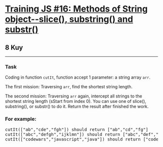 <h1><a href="https://www.codewars.com/kata/57274562c8dcebe77e001012">Training JS #16: Methods of String object--slice(), substring() and substr()</a></h1>
<h2>8 Kuy</h2>
<hr>

<h3>Task</h3>
<p>Coding in function <code>cutIt</code>, function accept 1 parameter: a string array <code>arr</code>.</p>
<p>The first mission: Traversing <code>arr</code>, find the shortest string length.</p>
<p>The second mission: Traversing <code>arr</code> again, intercept all strings to the shortest string length
(sStart from index 0). You can use one of slice(), substring(), or substr() to do it. 
Return the result after finished the work.</p>

<h3>For example:</h3>
<pre>
cutIt(["ab","cde","fgh"]) should return ["ab","cd","fg"]
cutIt(["abc","defgh","ijklmn"]) should return ["abc","def","ijk"]
cutIt(["codewars","javascript","java"]) should return ["code","java","java"]
</pre>
